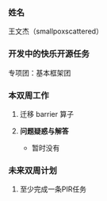 ### 姓名

王文杰（smallpoxscattered）

### 开发中的快乐开源任务

专项团：基本框架团

### 本双周工作

1. 迁移 barrier 算子

2. **问题疑惑与解答**

   - 暂时没有

### 未来双周计划

1. 至少完成一条PIR任务
